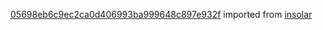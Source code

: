[05698eb6c9ec2ca0d406993ba999648c897e932f](https://github.com/insolar/insolar/commit/05698eb6c9ec2ca0d406993ba999648c897e932f) imported from [insolar](https://github.com/insolar/insolar)
